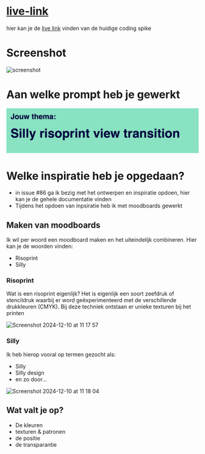 # [live-link](https://future-ready-design-git-sammy-5c24b1-samarafelladinas-projects.vercel.app)
hier kan je de [live link](https://future-ready-design-git-sammy-5c24b1-samarafelladinas-projects.vercel.app) vinden van de huidige coding spike 

# Screenshot
![screenshot](docs/screenshots/screenshot-view-transition.png)

# Aan welke prompt heb je gewerkt
![prompt](docs/screenshots/prompt.png)

# Welke inspiratie heb je opgedaan? 

* in issue #86 ga ik bezig met het ontwerpen en inspiratie opdoen, hier kan je de gehele documentatie vinden
* Tijdens het opdoen van inpsiratie heb ik met moodboards gewerkt

## Maken van moodboards
Ik wil per woord een moodboard maken en het uiteindelijk combineren. Hier kan je de woorden vinden:

* Risoprint
* Silly

### Risoprint 
Wat is een risoprint eigenlijk? Het is eigenlijk een soort zeefdruk of stencildruk waarbij er word geëxperimenteerd met de verschillende drukkleuren (CMYK). Bij deze techniek ontstaan er unieke texturen bij het printen 

<img width="472" alt="Screenshot 2024-12-10 at 11 17 57" src="https://github.com/user-attachments/assets/0b1c6fff-72d1-458f-8ef7-5bdfca7cffb0">


### Silly 
Ik heb hierop vooral op termen gezocht als:
* Silly 
* Silly design 
* en zo door...

<img width="471" alt="Screenshot 2024-12-10 at 11 18 04" src="https://github.com/user-attachments/assets/ae7cdf88-4573-4640-b829-c79433e98f43">


## Wat valt je op?
* De kleuren 
* texturen & patronen
* de positie
* de transparantie 


